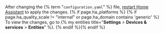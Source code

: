 After changing the {% term "`configuration.yaml`" %} file, [restart Home Assistant](/docs/configuration/#reloading-the-configuration-to-apply-changes) to apply the changes. {% if page.ha_platforms %} {% if page.ha_quality_scale != "internal" or page.ha_domain contains 'generic' %} To view the changes, go to {% my entities title="**Settings** > **Devices & services** > **Entities**" %}. {% endif %}{% endif %}
